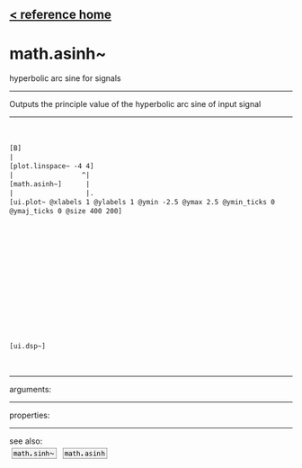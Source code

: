 [< reference home](ceammc_lib.html)
---

# math.asinh~


hyperbolic arc sine for signals

---

Outputs the principle value of the hyperbolic arc sine of input signal<br>


---


```


[B]
|
[plot.linspace~ -4 4]
|                 ^|
[math.asinh~]      |
|                  |.
[ui.plot~ @xlabels 1 @ylabels 1 @ymin -2.5 @ymax 2.5 @ymin_ticks 0 @ymaj_ticks 0 @size 400 200]














[ui.dsp~]

            
```

---
arguments:


---
properties:


---
see also:<br>
[![math.sinh~](img/object_math.sinh~.png)](math.sinh~.html)
[![math.asinh](img/object_math.asinh.png)](math.asinh.html)
